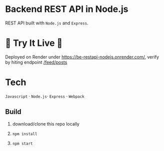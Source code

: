 # Backend REST API in Node.js

REST API built with `Node.js` and `Express`.

# 🚀 Try It Live 🚀

Deployed on Render under https://be-restapi-nodejs.onrender.com/, verify by hiting endpoint [/feed/posts](https://be-restapi-nodejs.onrender.com/feed/posts)

# Tech

`Javascript` · `Node.js`· `Express` · `Webpack`

## Build

1. download/clone this repo locally

2. `npm install`

3. `npm start`
